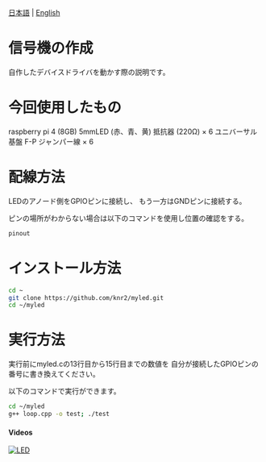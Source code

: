 [日本語](README.md) | [English](README.en.md)

# 信号機の作成

自作したデバイスドライバを動かす際の説明です。

# 今回使用したもの

raspberry pi 4 (8GB)
5mmLED (赤、青、黄)
抵抗器 (220Ω) × 6
ユニバーサル基盤
F-P ジャンパー線 × 6

# 配線方法

LEDのアノード側をGPIOピンに接続し、
もう一方はGNDピンに接続する。

ピンの場所がわからない場合は以下のコマンドを使用し位置の確認をする。

```sh
pinout
```

# インストール方法

```sh
cd ~
git clone https://github.com/knr2/myled.git
cd ~/myled
```

# 実行方法

実行前にmyled.cの13行目から15行目までの数値を
自分が接続したGPIOピンの番号に書き換えてください。

以下のコマンドで実行ができます。

```sh
cd ~/myled
g++ loop.cpp -o test; ./test
```

#### Videos

[![LED](http://img.youtube.com/vi/UDOO2g307oI/hqdefault.jpg)](https://youtu.be/UDOO2g307oI)